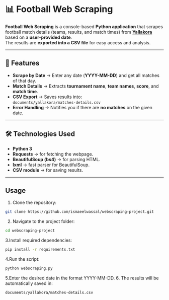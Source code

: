 # 📊 Football Web Scraping

**Football Web Scraping** is a console-based **Python application** that scrapes football match details (teams, results, and match times) from **[Yallakora](https://www.yallakora.com/)** based on a **user-provided date**.  
The results are **exported into a CSV file** for easy access and analysis.  

---

## 🚀 **Features**
- **Scrape by Date** → Enter any date (**YYYY-MM-DD**) and get all matches of that day.  
- **Match Details** → Extracts **tournament name**, **team names**, **score**, and **match time**.  
- **CSV Export** → Saves results into:  
  `documents/yallakora/matches-details.csv`  
- **Error Handling** → Notifies you if there are **no matches** on the given date.  

---

## 🛠️ **Technologies Used**
- **Python 3**  
- **Requests** → for fetching the webpage.  
- **BeautifulSoup (bs4)** → for parsing HTML.  
- **lxml** → fast parser for BeautifulSoup.  
- **CSV module** → for saving results.
- ------- 
## Usage

1. Clone the repository:
```bash
git clone https://github.com/ismaeelwassal/webscraping-project.git

```
2. Navigate to the project folder:
```bash
cd webscraping-project
```
3.Install required dependencies:
```bash
pip install -r requirements.txt
```
4.Run the script:
```bash
python webscraping.py
```
5.Enter the desired date in the format YYYY-MM-DD.
6. The results will be automatically saved in:
```bash
documents/yallakora/matches-details.csv
```

